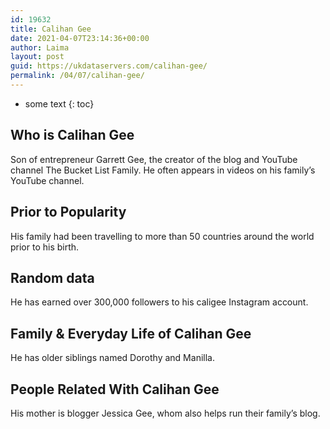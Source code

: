 ```yaml
---
id: 19632
title: Calihan Gee
date: 2021-04-07T23:14:36+00:00
author: Laima
layout: post
guid: https://ukdataservers.com/calihan-gee/
permalink: /04/07/calihan-gee/
---
```


* some text
{: toc}


## Who is Calihan Gee
                  
                  
                  
Son of entrepreneur Garrett Gee, the creator of the blog and YouTube channel The Bucket List Family. He often appears in videos on his family&#8217;s YouTube channel. 
                  
              
            
              
            
                
                
                
## Prior to Popularity
                  
                  
                  
His family had been travelling to more than 50 countries around the world prior to his birth. 
                  
              
            
              
            
                
                
                
## Random data
                  
                  
                  
He has earned over 300,000 followers to his caligee Instagram account. 
                  
              
            
              
            
                
                
                
## Family & Everyday Life of Calihan Gee
                  
                  
                  
He has older siblings named Dorothy and Manilla. 
                  
              
            
              
            
                
                
                
## People Related With Calihan Gee
                  
                  
                  
His mother is blogger Jessica Gee, whom also helps run their family&#8217;s blog. 
                  
              
            
              
            
                
              
            
              
              
            
            
              
            
          
          
          